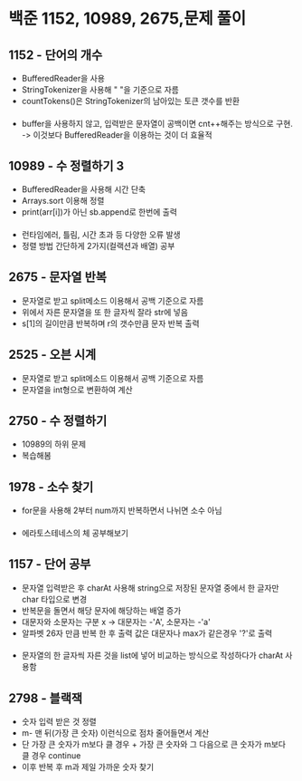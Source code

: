 # 백준 1152, 10989, 2675,문제 풀이

## 1152 - 단어의 개수
- BufferedReader을 사용
- StringTokenizer을 사용해 " "을 기준으로 자름
- countTokens()은 StringTokenizer의 남아있는 토큰 갯수를 반환
####
- buffer을 사용하지 않고, 입력받은 문자열이 공백이면 cnt++해주는 방식으로 구현. -> 이것보다 BufferedReader을 이용하는 것이 더 효율적

## 10989 - 수 정렬하기 3
- BufferedReader을 사용해 시간 단축
- Arrays.sort 이용해 정렬
- print(arr[i])가 아닌 sb.append로 한번에 출력
####
- 런타임에러, 틀림, 시간 초과 등 다양한 오류 발생 
- 정렬 방법 간단하게 2가지(컬랙션과 배열) 공부

## 2675 - 문자열 반복
- 문자열로 받고 split메소드 이용해서 공백 기준으로 자름
- 위에서 자른 문자열을 또 한 글자씩 잘라 str에 넣음
- s[1]의 길이만큼 반복하며 r의 갯수만큼 문자 반복 출력

## 2525 - 오븐 시계
- 문자열로 받고 split메소드 이용해서 공백 기준으로 자름
- 문자열을 int형으로 변환하여 계산 

## 2750 - 수 정렬하기
- 10989의 하위 문제
- 복습해봄

## 1978 - 소수 찾기
- for문을 사용해 2부터 num까지 반복하면서 나뉘면 소수 아님
####
- 에라토스테네스의 체 공부해보기

## 1157 - 단어 공부
- 문자열 입력받은 후 charAt 사용해 string으로 저장된 문자열 중에서 한 글자만 char 타입으로 변경
- 반복문을 돌면서 해당 문자에 해당하는 배열 증가
- 대문자와 소문자는 구분 x -> 대문자는 -'A', 소문자는 -'a'
- 알파벳 26자 만큼 반복 한 후 출력 값은 대문자나 max가 같은경우 '?'로 출력
####
- 문자열의 한 글자씩 자른 것을 list에 넣어 비교하는 방식으로 작성하다가 charAt 사용함

## 2798 - 블랙잭
- 숫자 입력 받은 것 정렬
- m- 맨 뒤(가장 큰 숫자) 이런식으로 점차 줄어들면서 계산
- 단 가장 큰 숫자가 m보다 클 경우 + 가장 큰 숫자와 그 다음으로 큰 숫자가 m보다 클 경우 continue
- 이후 반복 후 m과 제일 가까운 숫자 찾기